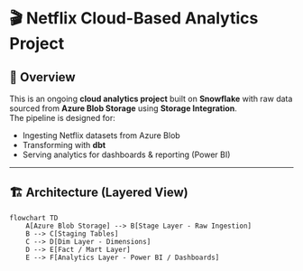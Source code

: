 # 🎬 Netflix Cloud-Based Analytics Project

## 📌 Overview
This is an ongoing **cloud analytics project** built on **Snowflake** with raw data sourced from **Azure Blob Storage** using **Storage Integration**.  
The pipeline is designed for:
- Ingesting Netflix datasets from Azure Blob
- Transforming with **dbt**
- Serving analytics for dashboards & reporting (Power BI)

---

 
## 🏗️ Architecture (Layered View)
```mermaid
flowchart TD
    A[Azure Blob Storage] --> B[Stage Layer - Raw Ingestion]
    B --> C[Staging Tables]
    C --> D[Dim Layer - Dimensions]
    D --> E[Fact / Mart Layer]
    E --> F[Analytics Layer - Power BI / Dashboards]
